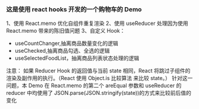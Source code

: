 ### 这是使用 react hooks 开发的一个购物车的 Demo

1、使用 React.memo 优化自组件重复渲染
2、使用 useReducer 处理因为使用 React.memo 带来的陈旧值问题
3、自定义 Hook：

- useCountChanger,抽离商品数量变化的逻辑
- useChecked,抽离商品勾选、全选的逻辑
- useSelectedFoodList，抽离商品列表状态处理的逻辑

注意：
如果 Reducer Hook 的返回值与当前 state 相同，React 将跳过子组件的渲染及副作用的执行。（React 使用 Object.is 比较算法 来比较 state。）
针对这一问题，本 Demo 在 React.memo 的第二个 areEqual 参数和 useReducer 的 reducer 中均使用了 JSON.parse(JSON.stringify(state))的方式来比较前后值的变化
